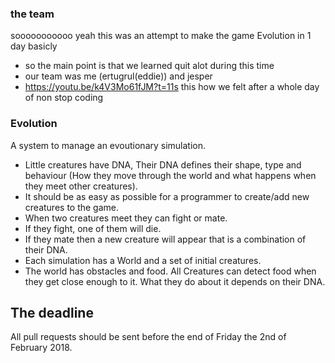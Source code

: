### the team
sooooooooooo yeah this was an attempt to make the game Evolution in 1 day basicly
* so the main point is that we learned quit alot during this time
* our team was me (ertugrul(eddie)) and jesper
* https://youtu.be/k4V3Mo61fJM?t=11s this how we felt after a whole day of non stop coding

### Evolution
A system to manage an evoutionary simulation.
* Little creatures have DNA, Their DNA defines their shape, type and behaviour (How they move through the world and what happens when they meet other creatures).
* It should be as easy as possible for a programmer to create/add new creatures to the game.
* When two creatures meet they can fight or mate.
* If they fight, one of them will die.
* If they mate then a new creature will appear that is a combination of their DNA.
* Each simulation has a World and a set of initial creatures.
* The world has obstacles and food. All Creatures can detect food when they get close enough to it. What they do about it depends on their DNA.

## The deadline
All pull requests should be sent before the end of Friday the 2nd of February 2018.


